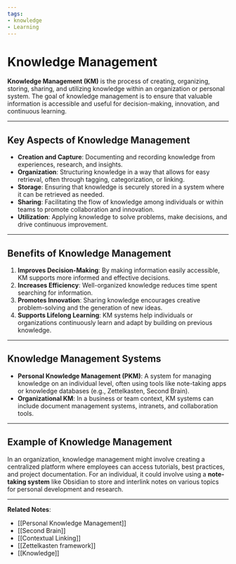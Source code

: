 ```yaml
---
tags:
- knowledge
- Learning
---
```


# Knowledge Management

**Knowledge Management (KM)** is the process of creating, organizing, storing, sharing, and utilizing knowledge within an organization or personal system. The goal of knowledge management is to ensure that valuable information is accessible and useful for decision-making, innovation, and continuous learning.

---

## Key Aspects of Knowledge Management

- **Creation and Capture**: Documenting and recording knowledge from experiences, research, and insights.
- **Organization**: Structuring knowledge in a way that allows for easy retrieval, often through tagging, categorization, or linking.
- **Storage**: Ensuring that knowledge is securely stored in a system where it can be retrieved as needed.
- **Sharing**: Facilitating the flow of knowledge among individuals or within teams to promote collaboration and innovation.
- **Utilization**: Applying knowledge to solve problems, make decisions, and drive continuous improvement.

---

## Benefits of Knowledge Management

1. **Improves Decision-Making**: By making information easily accessible, KM supports more informed and effective decisions.
2. **Increases Efficiency**: Well-organized knowledge reduces time spent searching for information.
3. **Promotes Innovation**: Sharing knowledge encourages creative problem-solving and the generation of new ideas.
4. **Supports Lifelong Learning**: KM systems help individuals or organizations continuously learn and adapt by building on previous knowledge.

---

## Knowledge Management Systems

- **Personal Knowledge Management (PKM)**: A system for managing knowledge on an individual level, often using tools like note-taking apps or knowledge databases (e.g., Zettelkasten, Second Brain).
- **Organizational KM**: In a business or team context, KM systems can include document management systems, intranets, and collaboration tools.

---

## Example of Knowledge Management

In an organization, knowledge management might involve creating a centralized platform where employees can access tutorials, best practices, and project documentation. For an individual, it could involve using a **note-taking system** like Obsidian to store and interlink notes on various topics for personal development and research.

---

**Related Notes**:

- [[Personal Knowledge Management]]
- [[Second Brain]]
- [[Contextual Linking]]
- [[Zettelkasten framework]]
- [[Knowledge]]
